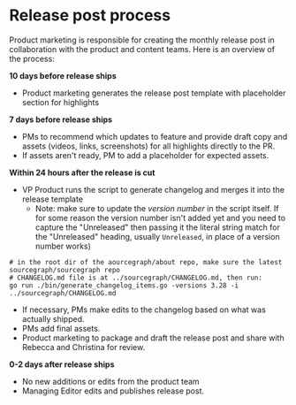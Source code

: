 # Release post process

Product marketing is responsible for creating the monthly release post in collaboration with the product and content teams. Here is an overview of the process: 

**10 days before release ships**

- Product marketing generates the release post template with placeholder section for highlights 

**7 days before release ships**

- PMs to recommend which updates to feature and provide draft copy and assets (videos, links, screenshots) for all highlights directly to the PR.
- If assets aren't ready, PM to add a placeholder for expected assets.

**Within 24 hours after the release is cut**

- VP Product runs the script to generate changelog and merges it into the release template
   - Note: make sure to update the *version number* in the script itself. If for some reason the version number isn't added yet and you need to capture the "Unreleased" then passing it the literal string match for the "Unreleased" heading, usually `Unreleased`, in place of a version number works)
``` 
# in the root dir of the aourcegraph/about repo, make sure the latest sourcegraph/sourcegraph repo
# CHANGELOG.md file is at ../sourcegraph/CHANGELOG.md, then run:
go run ./bin/generate_changelog_items.go -versions 3.28 -i ../sourcegraph/CHANGELOG.md
```
- If necessary, PMs make edits to the changelog based on what was actually shipped.
- PMs add final assets.
- Product marketing to package and draft the release post and share with Rebecca and Christina for review. 

**0-2 days after release ships**

- No new additions or edits from the product team
- Managing Editor edits and publishes release post. 

